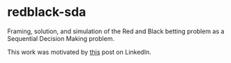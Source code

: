# redblack-sda
Framing, solution, and simulation of the Red and Black betting problem as a Sequential Decision Making problem.


This work was motivated by [this](https://www.linkedin.com/feed/update/urn:li:activity:7356703783625674753/) post on LinkedIn.